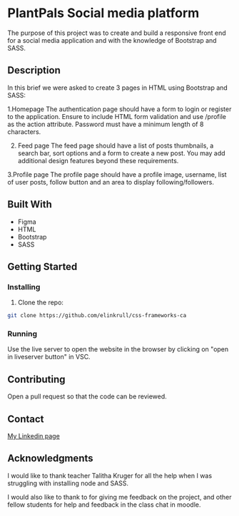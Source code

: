 
# PlantPals Social media platform

The purpose of this project was to create and build a responsive front end for a social media application and with the knowledge of Bootstrap and SASS.

## Description

In this brief we were asked to create 3 pages in HTML using Bootstrap and SASS:

1.Homepage 
The authentication page should have a form to login or register to the application. Ensure to include HTML form validation and use /profile as the action attribute. Password must have a minimum length of 8 characters.

2. Feed page
The feed page should have a list of posts thumbnails, a search bar, sort options and a form to create a new post. You may add additional design features beyond these requirements.

3.Profile page
The profile page should have a profile image, username, list of user posts, follow button and an area to display following/followers.

## Built With

- Figma
- HTML
- Bootstrap
- SASS

## Getting Started

### Installing

1. Clone the repo:

```bash
git clone https://github.com/elinkrull/css-frameworks-ca
```

### Running

Use the live server to open the website in the browser by clicking on "open in liveserver button" in VSC.

## Contributing

Open a pull request so that the code can be reviewed.

## Contact

[My Linkedin page](https://www.linkedin.com/in/elin-thoen-jakobsen-2224a2264/)

## Acknowledgments

I would like to thank teacher Talitha Kruger for all the help when I was struggling with installing node and SASS.

I would also like to thank to for giving me feedback on the project, and other fellow students for help and feedback in the class chat in moodle.